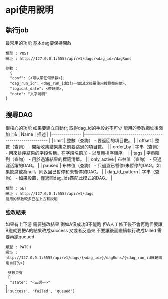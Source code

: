 # api使用說明
## 執行job
最常用的功能 基本dag要保持開啟
```
類型 : POST
網址 : http://127.0.0.1:5555/api/v1/dags/<dag_id>/dagRuns 

參數 :
  {
  "conf": {<可以帶任何參數>},
  "dag_run_id": <dag_run_id自訂一個id之後要使用搜尋都用他>,
  "logical_date": <帶時間>,
  "note": "文字說明"
}
```

## 搜尋DAG
很核心的功能 如果要建立自動化 取得dag_id的手段必不可少
能用的參數網址後面加上&
| Name           | 描述                                                       |
|--------------- |------------------------------------------------------------ |
| limit          | 整數（查詢） - 要返回的項目數。                             |
| offset         | 整數（查詢） - 開始收集結果集之前要跳過的項目數。           |
| order_by       | 字串（查詢） - 用來排序結果的字段名稱。在字段名前加 - 以反轉排序順序。 |
| tags           | 字串陣列（查詢） - 用於過濾結果的標籤清單。                  |
| only_active    | 布林值（查詢） - 只過濾活躍的DAG。                         |
| paused         | 布林值（查詢） - 只過濾已暫停/未暫停的DAG。如果缺席或為null，則返回已暫停和未暫停的DAG。 |
| dag_id_pattern  | 字串（查詢） - 如果設置，僅返回dag_ids匹配此模式的DAG。      |


```
類型 : GET
網址 : http://127.0.0.1:5555/api/v1/dags
能用的參數較多已在上方有說明

  ```

### 強改結果
 如果有上下游 需要強改結果 例如A沒成功B不能跑 但A人工修正後不會再跑但要讓B跑就要把A的結果改成success
 又或者反過來 不要讓後面繼續執行改成failed 需要再跑queued
 

```
類型 : PATCH
網址 : http://127.0.0.1:5555/api/v1/dags/{<dag_id>}/dagRuns/{<dag_run_id就是剛剛自訂的>}
 
 參數只有
 {
  "state": "<三選一>"
}
['success', 'failed', 'queued']
  ```